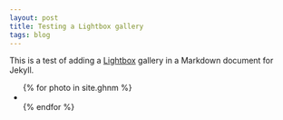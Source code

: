 ```yaml
---
layout: post
title: Testing a Lightbox gallery
tags: blog
---
```


This is a test of adding a [Lightbox](http://lokeshdhakar.com/projects/lightbox2/) gallery in a Markdown document for Jekyll.

<div class="gallery">
<ul>
{% for photo in site.ghnm %}
<li>
<a href="{{ site.url }}{{ photo.imagepath }}" src="{{ site.url }}{% if photo.thumbpath %}{{ photo.thumbpath }}{% else %}{{ photo.imagepath }}{% endif %}" data-title="{{ photo.caption }}" data-lightbox="ghnm"></a>
</li>
{% endfor %}
</ul>
</div>